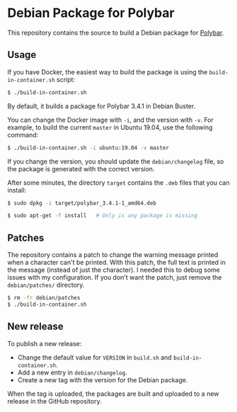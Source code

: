# Debian Package for Polybar

This repository contains the source to build a Debian package for [Polybar](https://polybar.github.io/).

## Usage

If you have Docker, the easiest way to build the package is using the `build-in-container.sh` script:

```bash
$ ./build-in-container.sh
```

By default, it builds a package for Polybar 3.4.1 in Debian Buster.

You can change the Docker image with `-i`, and the version with `-v`. For example, to build the current `master` in Ubuntu 19.04, use the following command:

```bash
$ ./build-in-container.sh -i ubuntu:19.04 -v master
```

If you change the version, you should update the `debian/changelog` file, so the package is generated with the correct version.

After some minutes, the directory `target` contains the `.deb` files that you can install:

```bash
$ sudo dpkg -i target/polybar_3.4.1-1_amd64.deb

$ sudo apt-get -f install   # Only is any package is missing
```
## Patches

The repository contains a patch to change the warning message printed when a character can't be printed. With this patch, the full text is printed in the message (instead of just the character). I needed this to debug some issues with my configuration. If you don't want the patch, just remove the `debian/patches/` directory.

```bash
$ rm -fr debian/patches
$ ./build-in-container.sh
```

## New release

To publish a new release:

* Change the default value for `VERSION` in `build.sh` and `build-in-container.sh`.
* Add a new entry in `debian/changelog`.
* Create a new tag with the version for the Debian package.

When the tag is uploaded, the packages are built and uploaded to a new release in the GitHub repository.
